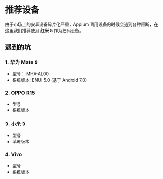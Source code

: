 # 推荐设备

由于市场上的安卓设备碎片化严重，Appium 调用设备的时候会遇到各种阻断，在这里我们推荐使用 **红米 5** 作为扫码设备。

## 遇到的坑

### 1. 华为 Mate 9
- 型号： MHA-AL00
- 系统版本: EMUI 5.0 (基于 Android 7.0)

### 2. OPPO R15
- 型号
- 系统版本

### 3. 小米 3
- 型号
- 系统版本

### 4. Vivo
- 型号
- 系统版本